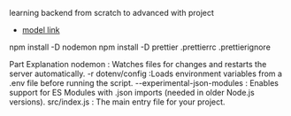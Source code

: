 learning backend from scratch to advanced with project

- [model link]('https://app.eraser.io/workspace/YtPqZ1VogxGy1jzIDkzj')


npm install -D nodemon
npm install -D prettier
 .prettierrc
 .prettierignore


Part Explanation
nodemon	: Watches files for changes and restarts the server automatically.
-r dotenv/config :Loads environment variables from a .env file before running the script.
--experimental-json-modules	: Enables support for ES Modules with .json imports (needed in older Node.js versions).
src/index.js : The main entry file for your project.
